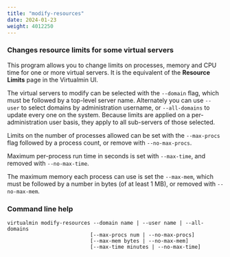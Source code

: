 ```yaml
---
title: "modify-resources"
date: 2024-01-23
weight: 4012250
---
```


### Changes resource limits for some virtual servers

This program allows you to change limits on processes, memory and CPU time for one or more virtual servers. It is the equivalent of the **Resource Limits** page in the Virtualmin UI.

The virtual servers to modify can be selected with the `--domain` flag, which must be followed by a top-level server name. Alternately you can use `--user` to select domains by administration username, or `--all-domains` to update every one on the system. Because limits are applied on a per-administration user basis, they apply to all sub-servers of those selected.

Limits on the number of processes allowed can be set with the `--max-procs` flag followed by a process count, or remove with `--no-max-procs`.

Maximum per-process run time in seconds is set with `--max-time`, and removed with `--no-max-time`.

The maximum memory each process can use is set the `--max-mem`, which must be followed by a number in bytes (of at least 1 MB), or removed with `--no-max-mem`.

### Command line help

```text
virtualmin modify-resources --domain name | --user name | --all-domains
                           [--max-procs num | --no-max-procs]
                           [--max-mem bytes | --no-max-mem]
                           [--max-time minutes | --no-max-time]
```
